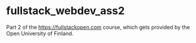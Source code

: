 # fullstack_webdev_ass2

Part 2 of the https://fullstackopen.com course, which gets provided by the Open University of Finland.
